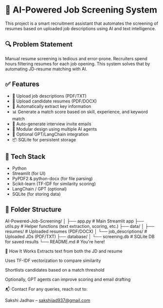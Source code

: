 # 🧠 AI-Powered Job Screening System

This project is a smart recruitment assistant that automates the screening of resumes based on uploaded job descriptions using AI and text intelligence.

## 🔍 Problem Statement

Manual resume screening is tedious and error-prone. Recruiters spend hours filtering resumes for each job opening. This system solves that by automating JD-resume matching with AI.

## ✅ Features

- 📄 Upload job descriptions (PDF/TXT)
- 📎 Upload candidate resumes (PDF/DOCX)
- 🤖 Automatically extract key information
- 📊 Generate a match score based on skill, experience, and keyword match
- 📧 Auto-generate interview invite emails
- 🧩 Modular design using multiple AI agents
- 🧠 Optional GPT/LangChain integration
- 📦 SQLite for persistent storage

## 🧰 Tech Stack

- Python
- Streamlit (for UI)
- PyPDF2 & python-docx (for file parsing)
- Scikit-learn (TF-IDF for similarity scoring)
- LangChain / GPT (optional)
- SQLite (for storing data)

## 📁 Folder Structure

AI-Powered-Job-Screening/ │ ├── app.py # Main Streamlit app ├── utils.py # Helper functions (text extraction, scoring, etc.) ├── data/ │ ├── resumes/ # Uploaded resumes (PDF/DOCX) │ └── job_descriptions/ # Uploaded JDs (PDF/TXT) ├── database/ │ └── screening.db # SQLite DB for saved results └── README.md # You're here!

🧠 How It Works
Extracts text from both the JD and resume

Uses TF-IDF vectorization to compare similarity

Shortlists candidates based on a match threshold

Optionally, GPT agents can improve scoring and email drafting

📬 Contact
For any queries, reach out to:

Sakshi Jadhav – sakshijad937@gmail.com
